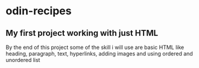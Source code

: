 # odin-recipes
## My first project working with just HTML

 By the end of this project some of the skill i will use are basic HTML like heading, paragraph, text, hyperlinks, adding images and using ordered and unordered list
